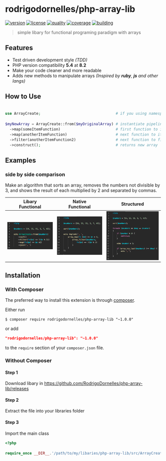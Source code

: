 # rodrigodornelles/php-array-lib

[![version](https://img.shields.io/github/v/release/rodrigodornelles/php-array-lib?sort=semver&logo=packagist)](https://packagist.org/packages/rodrigodornelles/php-array-lib)
[![license](https://img.shields.io/github/license/rodrigodornelles/php-array-lib)](https://github.com/RodrigoDornelles/php-array-lib/blob/master/LICENSE) 
[![quality](https://img.shields.io/codacy/grade/5ac185bc5cb44339ac8dc2ee98e8082d?logo=codacy)](https://www.codacy.com/gh/RodrigoDornelles/php-array-lib/dashboard?utm_source=github.com&amp;utm_medium=referral&amp;utm_content=RodrigoDornelles/php-array-lib&amp;utm_campaign=Badge_Grade)
[![coverage](https://img.shields.io/codacy/coverage/5ac185bc5cb44339ac8dc2ee98e8082d?logo=codacy)](https://www.codacy.com/gh/RodrigoDornelles/php-array-lib/dashboard?utm_source=github.com&utm_medium=referral&utm_content=RodrigoDornelles/php-array-lib&utm_campaign=Badge_Coverage)
[![building](https://img.shields.io/github/checks-status/rodrigodornelles/php-array-lib/master?logo=github)](https://github.com/rodrigodornelles/php-array-lib/actions)


> simple libary for functional programing paradigm with arrays

## Features ##

 * Test driven development style _(TDD)_
 * PHP version compatibility **5.4** at **8.2**
 * Make your code cleaner and more readable
 * Adds new methods to manipulate arrays _(Inspired by **ruby**, **js** and other langs)_


## How to Use

```PHP

use ArrayCreate;                                  # if you using namespaces

$myNewArray = ArrayCreate::from($myOriginalArray) # instantiate pipeline class
  ->map(someItemFunction)                         # first function to iterate on each item
  ->map(anotherItemFunction)                      # next function to iterate on each item
  ->filter(anotherItemFunction2)                  # next function to filter on each item
  ->construct();                                  # returns new array
```

## Examples ##

### side by side comparison ###

Make an algorithm that sorts an array, removes the numbers not divisible by 3, and shows the result of each multiplied by 2 and separated by commas.

| Libary<br/>Functional | Native<br/>Functional | Structured |
| :-: | :-: | :-: |
| [![libary functional example](/images/libary-functional-min.png)](./examples/readme-functional-libary.php) | [![native functional example](/images/native-functional-min.png)](./examples/readme-functional-native.php) | [![structured example](/images/structured-min.png)](./examples/readme-structured.php)

## Installation ##

### With Composer ###

The preferred way to install this extension is through [composer](http://getcomposer.org/download/).

Either run

```SHELL
$ composer require rodrigodornelles/php-array-lib "~1.0.0"
```

or add

```JSON
"rodrigodornelles/php-array-lib": "~1.0.0"
```

to the `require` section of your `composer.json` file.

### Without Composer ###

#### Step 1 ####

Download libary in <https://github.com/RodrigoDornelles/php-array-lib/releases>

#### Step 2 ####

Extract the file into your libraries folder

#### Step 3 ####

Import the main class

```PHP
<?php 

require_once __DIR__.'/path/to/my/libaries/php-array-lib/src/ArrayCreate.php';

```
